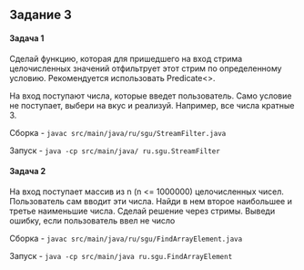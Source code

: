 ## Задание 3
#### Задача 1 
Сделай функцию, которая для пришедшего на вход стрима целочисленных значений отфильтрует этот стрим по определенному условию. Рекомендуется использовать Predicate<>.


На вход поступают числа, которые введет пользователь. Само условие не поступает, выбери на вкус и реализуй. Например, все числа кратные 3.

Сборка - `javac src/main/java/ru/sgu/StreamFilter.java`

Запуск - `java -cp src/main/java/ ru.sgu.StreamFilter`


#### Задача 2
На вход поступает массив из n (n <= 1000000) целочисленных чисел. Пользователь сам вводит эти числа.  Найди в нем второе наибольшее и третье наименьшие числа. Сделай решение через стримы. Выведи ошибку, если пользователь ввел не число


Сборка - `javac src/main/java/ru/sgu/FindArrayElement.java`

Запуск - `java -cp src/main/java ru.sgu.FindArrayElement`
